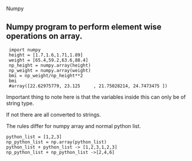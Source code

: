 Numpy 

## Numpy program to perform element wise operations on array.

```
 import numpy 
 height = [1.7,1.6,1.71,1.89]
 weight = [65.4,59.2,63.6,88.4]
 np_height = numpy.array(height)
 np_weight = numpy.array(weight)
 bmi = np_weight/np_height**2
 bmi
 #array([22.62975779, 23.125     , 21.75028214, 24.7473475 ])
```
Important thing to note here is that the variables inside this can only be of string type.

If not there are all converted to strings.

The rules differ for numpy array and normal python list.

```
python_list = [1,2,3]
np_python_list = np.array(python_list)
python_list + python_list -> [1,2,3,1,2,3]
np_python_list + np_python_list ->[2,4,6]
```

